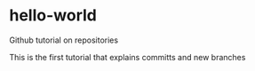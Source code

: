 # hello-world
Github tutorial on repositories

This is the first tutorial that explains committs and new branches
